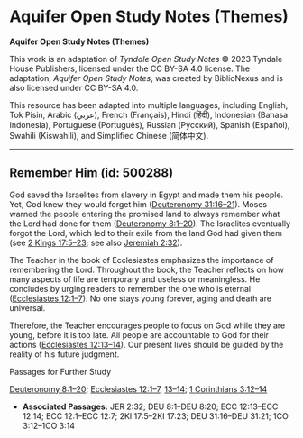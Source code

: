 # Aquifer Open Study Notes (Themes)

**Aquifer Open Study Notes (Themes)**

This work is an adaptation of *Tyndale Open Study Notes* © 2023 Tyndale House Publishers, licensed under the CC BY\-SA 4\.0 license. The adaptation, *Aquifer Open Study Notes*, was created by BiblioNexus and is also licensed under CC BY\-SA 4\.0\.

This resource has been adapted into multiple languages, including English, Tok Pisin, Arabic (عربي), French (Français), Hindi (हिंदी), Indonesian (Bahasa Indonesia), Portuguese (Português), Russian (Русский), Spanish (Español), Swahili (Kiswahili), and Simplified Chinese (简体中文).



--------------------------------

## Remember Him (id: 500288)

God saved the Israelites from slavery in Egypt and made them his people. Yet, God knew they would forget him ([Deuteronomy 31:16–21](https://ref.ly/Deut31:16-Deut31:21)). Moses warned the people entering the promised land to always remember what the Lord had done for them ([Deuteronomy 8:1–20](https://ref.ly/Deut8:1-Deut8:20)). The Israelites eventually forgot the Lord, which led to their exile from the land God had given them (see [2 Kings 17:5–23](https://ref.ly/2Kgs17:5-2Kgs17:23); see also [Jeremiah 2:32](https://ref.ly/Jer2:32)).

The Teacher in the book of Ecclesiastes emphasizes the importance of remembering the Lord. Throughout the book, the Teacher reflects on how many aspects of life are temporary and useless or meaningless. He concludes by urging readers to remember the one who is eternal ([Ecclesiastes 12:1–7](https://ref.ly/Eccl12:1-Eccl12:7)). No one stays young forever, aging and death are universal. 

Therefore, the Teacher encourages people to focus on God while they are young, before it is too late. All people are accountable to God for their actions ([Ecclesiastes 12:13–14](https://ref.ly/Eccl12:13-Eccl12:14)). Our present lives should be guided by the reality of his future judgment.

Passages for Further Study

[Deuteronomy 8:1–20](https://ref.ly/Deut8:1-Deut8:20); [Ecclesiastes 12:1–7](https://ref.ly/Eccl12:1-Eccl12:7), [13–14](https://ref.ly/Eccl12:13-Eccl12:14); [1 Corinthians 3:12–14](https://ref.ly/1Cor3:12-1Cor3:14)

* **Associated Passages:** JER 2:32; DEU 8:1–DEU 8:20; ECC 12:13–ECC 12:14; ECC 12:1–ECC 12:7; 2KI 17:5–2KI 17:23; DEU 31:16–DEU 31:21; 1CO 3:12–1CO 3:14

